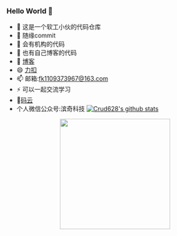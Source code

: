 ### Hello World 👋
- 🔭 这是一个软工小伙的代码仓库
- 🌱 随缘commit
- 👯 会有机构的代码
- 🤔 也有自己博客的代码
- 💬 [博客](https://www.cnblogs.com/keason/)
- 😄 [力扣](https://leetcode-cn.com/u/lan-55s/) 
- 📫 邮箱:fk1109373967@163.com
- ⚡ 可以一起交流学习
- 👟[码云](https://gitee.com/crud628/)
- 个人微信公众号:滨奇科技
[![Crud628's github stats](https://github-readme-stats.vercel.app/api?username=Crud628 "![Crud628's github stats")](https://github.com/Crud628/github-readme-stats)
<div align=center><img src="https://typora-imagebed.oss-cn-beijing.aliyuncs.com/img/WX.jpg" width=256 height=256 /></div>
